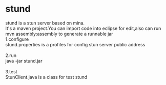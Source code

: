 stund
=====

stund is a stun server based on mina.<br>
It's a  maven project.You can import code into eclipse for edit,also can run mvn assembly:assembly to generate a runnable jar <br>
1.configure<br>
stund.properties is a profiles for config stun server public address<br>
<br>
2.run<br>
java -jar stund.jar<br>
<br>
3.test<br>
StunClient.java is a class for test stund<br>

